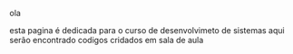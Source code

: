ola

esta pagina é dedicada para o curso de desenvolvimeto de sistemas 
aqui serão encontrado codigos cridados em sala de aula 
